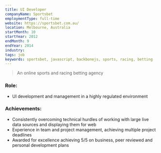 ```yaml
---
title: UI Developer
companyName: Sportsbet
employmentType: full-time
website: https://sportsbet.com.au/
location: Melbourne, Australia
startMonth: 10
startYear: 2012
endMonth: 9
endYear: 2014
industry:
tags: job
keywords: sportsbet, javascript, backbonejs, sports, racing, betting
---
```


> An online sports and racing betting agency

### Role:

- UI development and management in a highly regulated environment

### Achievements:

- Consistently overcoming technical hurdles of working with large live data sources and displaying them for web
- Experience in team and project management, achieving multiple project deadlines
- Awarded for excellence achieving 5/5 on business, peer reviewed and personal development plans

